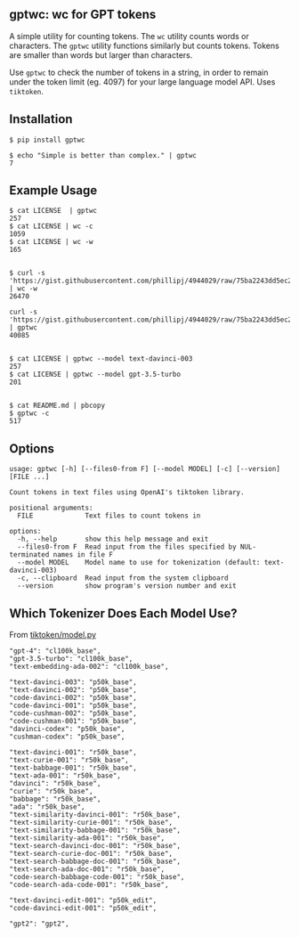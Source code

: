 ## gptwc: wc for GPT tokens

A simple utility for counting tokens.
The `wc` utility counts words or characters. The `gptwc` utility functions similarly but counts tokens.
Tokens are smaller than words but larger than characters.

Use `gptwc` to check the number of tokens in a string, in order to remain under the token limit (eg. 4097) for your large language model API. Uses `tiktoken`.


## Installation
```
$ pip install gptwc

$ echo "Simple is better than complex." | gptwc
7
```

## Example Usage

```
$ cat LICENSE  | gptwc
257
$ cat LICENSE | wc -c
1059
$ cat LICENSE | wc -w
165


$ curl -s 'https://gist.githubusercontent.com/phillipj/4944029/raw/75ba2243dd5ec2875f629bf5d79f6c1e4b5a8b46/alice_in_wonderland.txt' | wc -w
26470

curl -s 'https://gist.githubusercontent.com/phillipj/4944029/raw/75ba2243dd5ec2875f629bf5d79f6c1e4b5a8b46/alice_in_wonderland.txt' | gptwc
40085


$ cat LICENSE | gptwc --model text-davinci-003
257
$ cat LICENSE | gptwc --model gpt-3.5-turbo
201


$ cat README.md | pbcopy
$ gptwc -c
517
```

## Options

```
usage: gptwc [-h] [--files0-from F] [--model MODEL] [-c] [--version] [FILE ...]

Count tokens in text files using OpenAI's tiktoken library.

positional arguments:
  FILE             Text files to count tokens in

options:
  -h, --help       show this help message and exit
  --files0-from F  Read input from the files specified by NUL-terminated names in file F
  --model MODEL    Model name to use for tokenization (default: text-davinci-003)
  -c, --clipboard  Read input from the system clipboard
  --version        show program's version number and exit
```

## Which Tokenizer Does Each Model Use?

From [tiktoken/model.py](https://github.com/openai/tiktoken/blob/main/tiktoken/model.py)

```
"gpt-4": "cl100k_base",
"gpt-3.5-turbo": "cl100k_base",
"text-embedding-ada-002": "cl100k_base",

"text-davinci-003": "p50k_base",
"text-davinci-002": "p50k_base",
"code-davinci-002": "p50k_base",
"code-davinci-001": "p50k_base",
"code-cushman-002": "p50k_base",
"code-cushman-001": "p50k_base",
"davinci-codex": "p50k_base",
"cushman-codex": "p50k_base",

"text-davinci-001": "r50k_base",
"text-curie-001": "r50k_base",
"text-babbage-001": "r50k_base",
"text-ada-001": "r50k_base",
"davinci": "r50k_base",
"curie": "r50k_base",
"babbage": "r50k_base",
"ada": "r50k_base",
"text-similarity-davinci-001": "r50k_base",
"text-similarity-curie-001": "r50k_base",
"text-similarity-babbage-001": "r50k_base",
"text-similarity-ada-001": "r50k_base",
"text-search-davinci-doc-001": "r50k_base",
"text-search-curie-doc-001": "r50k_base",
"text-search-babbage-doc-001": "r50k_base",
"text-search-ada-doc-001": "r50k_base",
"code-search-babbage-code-001": "r50k_base",
"code-search-ada-code-001": "r50k_base",

"text-davinci-edit-001": "p50k_edit",
"code-davinci-edit-001": "p50k_edit",

"gpt2": "gpt2",
```
